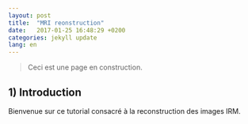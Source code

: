 ```yaml
---
layout: post
title:  "MRI reonstruction"
date:   2017-01-25 16:48:29 +0200
categories: jekyll update
lang: en
---
```

> Ceci est une page en construction.

## 1) Introduction

Bienvenue sur ce tutorial consacré à la reconstruction des images IRM.
